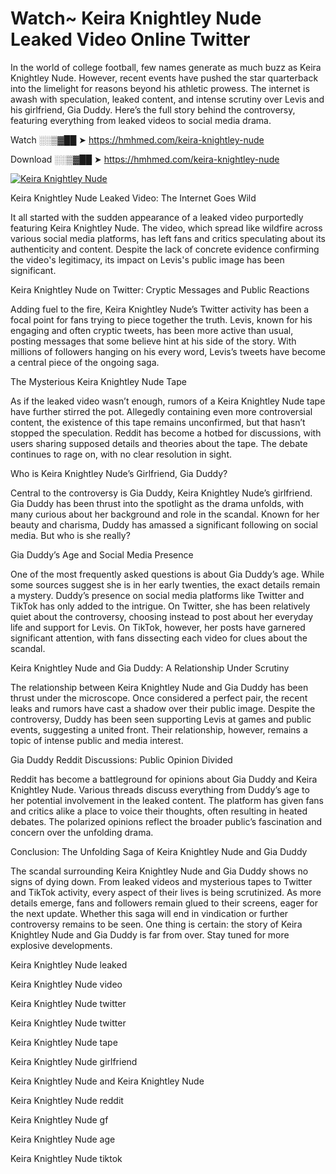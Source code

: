 # Watch~ Keira Knightley Nude Leaked Video Online Twitter

In the world of college football, few names generate as much buzz as Keira Knightley Nude. However, recent events have pushed the star quarterback into the limelight for reasons beyond his athletic prowess. The internet is awash with speculation, leaked content, and intense scrutiny over Levis and his girlfriend, Gia Duddy. Here’s the full story behind the controversy, featuring everything from leaked videos to social media drama.

Watch ░░▒▓██ ➤ https://hmhmed.com/keira-knightley-nude

Download ░░▒▓██ ➤ https://hmhmed.com/keira-knightley-nude

[![Keira Knightley Nude](https://i.imgur.com/dJHk4Zq.gif)](https://hmhmed.com/keira-knightley-nude)

Keira Knightley Nude Leaked Video: The Internet Goes Wild

It all started with the sudden appearance of a leaked video purportedly featuring Keira Knightley Nude. The video, which spread like wildfire across various social media platforms, has left fans and critics speculating about its authenticity and content. Despite the lack of concrete evidence confirming the video's legitimacy, its impact on Levis's public image has been significant.

Keira Knightley Nude on Twitter: Cryptic Messages and Public Reactions

Adding fuel to the fire, Keira Knightley Nude’s Twitter activity has been a focal point for fans trying to piece together the truth. Levis, known for his engaging and often cryptic tweets, has been more active than usual, posting messages that some believe hint at his side of the story. With millions of followers hanging on his every word, Levis’s tweets have become a central piece of the ongoing saga.

The Mysterious Keira Knightley Nude Tape

As if the leaked video wasn’t enough, rumors of a Keira Knightley Nude tape have further stirred the pot. Allegedly containing even more controversial content, the existence of this tape remains unconfirmed, but that hasn’t stopped the speculation. Reddit has become a hotbed for discussions, with users sharing supposed details and theories about the tape. The debate continues to rage on, with no clear resolution in sight.

Who is Keira Knightley Nude’s Girlfriend, Gia Duddy?

Central to the controversy is Gia Duddy, Keira Knightley Nude’s girlfriend. Gia Duddy has been thrust into the spotlight as the drama unfolds, with many curious about her background and role in the scandal. Known for her beauty and charisma, Duddy has amassed a significant following on social media. But who is she really?

Gia Duddy’s Age and Social Media Presence

One of the most frequently asked questions is about Gia Duddy’s age. While some sources suggest she is in her early twenties, the exact details remain a mystery. Duddy’s presence on social media platforms like Twitter and TikTok has only added to the intrigue. On Twitter, she has been relatively quiet about the controversy, choosing instead to post about her everyday life and support for Levis. On TikTok, however, her posts have garnered significant attention, with fans dissecting each video for clues about the scandal.

Keira Knightley Nude and Gia Duddy: A Relationship Under Scrutiny

The relationship between Keira Knightley Nude and Gia Duddy has been thrust under the microscope. Once considered a perfect pair, the recent leaks and rumors have cast a shadow over their public image. Despite the controversy, Duddy has been seen supporting Levis at games and public events, suggesting a united front. Their relationship, however, remains a topic of intense public and media interest.

Gia Duddy Reddit Discussions: Public Opinion Divided

Reddit has become a battleground for opinions about Gia Duddy and Keira Knightley Nude. Various threads discuss everything from Duddy’s age to her potential involvement in the leaked content. The platform has given fans and critics alike a place to voice their thoughts, often resulting in heated debates. The polarized opinions reflect the broader public’s fascination and concern over the unfolding drama.

Conclusion: The Unfolding Saga of Keira Knightley Nude and Gia Duddy

The scandal surrounding Keira Knightley Nude and Gia Duddy shows no signs of dying down. From leaked videos and mysterious tapes to Twitter and TikTok activity, every aspect of their lives is being scrutinized. As more details emerge, fans and followers remain glued to their screens, eager for the next update. Whether this saga will end in vindication or further controversy remains to be seen. One thing is certain: the story of Keira Knightley Nude and Gia Duddy is far from over. Stay tuned for more explosive developments.

Keira Knightley Nude leaked

Keira Knightley Nude video

Keira Knightley Nude twitter

Keira Knightley Nude twitter

Keira Knightley Nude tape

Keira Knightley Nude girlfriend

Keira Knightley Nude and Keira Knightley Nude

Keira Knightley Nude reddit

Keira Knightley Nude gf

Keira Knightley Nude age

Keira Knightley Nude tiktok